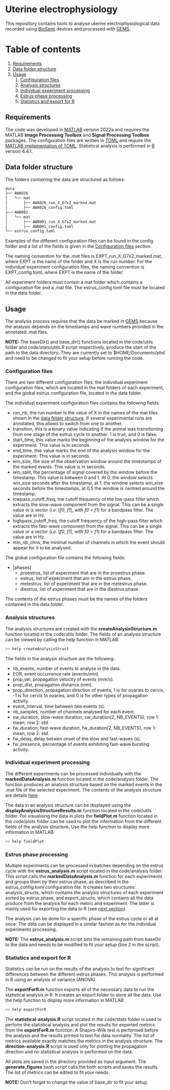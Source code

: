 # Uterine electrophysiology
This repository contains tools to analyse uterine electrophysiological data recorded using [BioSemi](https://www.biosemi.com/) devices and processed with [GEMS](https://link.springer.com/article/10.1186/1471-230X-12-60).
# Table of contents
1. [Requirements](#requirements)
2. [Data folder structure](#structure)
3. [Usage](#usage)
	1. [Configuration files](#config)
	2. [Analysis structures](#as)
	3. [Individual experiment processing](#individual)
	4. [Estrus phase processing](#estrus)
	5. [Statistics and export for R](#stats)
 

<a id="requirements"></a>
## Requirements
The code was developed in [MATLAB](https://www.mathworks.com/products/matlab.html) version 2022a and requires the MATLAB **Image Processing Toolbox** and **Signal Processing Toolbox** packages. The configuration files are written in [TOML](https://toml.io/en/) and require the [MATLAB implementation of TOML](https://github.com/g-s-k/matlab-toml). Statistical analysis is performed in [R](https://www.r-project.org/?2827) version 4.4.1. 

<a id="structure"></a>
## Data folder structure
The folders containing the data are structured as follows:
```bash
data
├── AWA026
│   └── mat
│       ├── AWA026_run_X_G7x2_marked.mat
│       ├── AWA026_config.toml
├── AWB001
│   └── mat
│       ├── AWB001_run_X_G7x2_marked.mat
│       ├── AWB001_config.toml
└── estrus_config.toml
```
Examples of the different configuration files can be found in the config folder and a list of the fields is given in the [Configuration files](#config) section.

The naming convention for the .mat files is EXPT_run_X_G7x2_marked.mat, where EXPT is the name of the folder and X is the run number. For the individual experiment configuration files, the naming convention is EXPT_config.toml, where EXPT is the name of the folder. 

All experiment folders must contain a mat folder which contains a configuration file and a .mat file. The estrus_config.toml file must be located in the data folder. 
 
<a id="usage"></a>
## Usage
The analysis process requires that the data be marked in [GEMS](https://link.springer.com/article/10.1186/1471-230X-12-60) because the analysis depends on the timestamps and wave numbers provided in the annotated .mat files. 

**NOTE:** The baseDir() and base_dir() functions located in the code/utils folder and code/stats/utils.R script respectively, produce the start of the path to the data directory. They are currently set to $HOME/Documents/phd and need to be changed to fit your setup before running the code. 
 
<a id="config"></a>
### Configuration files
There are two different configuration files: the individual experiment configuration files, which are located in the mat folders of each experiment, and the global estrus configuration file, located in the data folder. 

The individual experiment configuration files contains the following fields:
 - run_nb, the run number is the value of X in the names of the mat files shown in the [data folder structure](#structure). If several experimental runs are annotated, this allows to switch from one to another.
 - transition, this is a binary value indicating if the animal was transitioning from one stage of the estrus cycle to another. 1 is true, and 0 is false.
 - start_time, this value marks the beginning of the analysis window for the experiment. This value is in seconds.
 - end_time, this value marks the end of the analysis window for the experiment. This value is in seconds.
 - win_size, the size of the observation window around the timestamps of the marked events. This value is in seconds.
 - win_split, the percentage of signal covered by the window before the timestamp. This value is between 0 and 1. At 0, the window selects win_size seconds after the timestamp, at 1, the window selects win_size seconds before the timestamps, at 0.5 the window is centred around the timestamp.
 - lowpass_cutoff_freq, the cutoff frequency of the low-pass filter which extracts the slow-wave component from the signal. This can be a single value or a vector (_i.e._ [_f0_, _f1_], with _f0_ < _f1_) for a bandpass filter. The value are in Hz.
 - highpass_cutoff_freq, the cutoff frequency of the high-pass filter which extracts the fast-wave component from the signal. This can be a single value or a vector (_i.e._ [_f0_, _f1_], with _f0_ < _f1_) for a bandpass filter. The value are in Hz.
 - min_nb_chns, the minimal number of channels in which the event should appear for it to be analysed.
 
The global configuration file contains the following fields:
- [phases]
    - proestrus, list of experiment that are in the proestrus phase.
    - estrus, list of experiment that are in the estrus phase. 
    - metestrus, list of experiment that are in the metestrus phase. 
    - diestrus, list of experiment that are in the diestrus phase.
    
The contents of the estrus phases must be the names of the folders contained in the data folder. 

<a id="as"></a>
### Analysis structures
The analysis structures are created with the __createAnalysisStructure.m__ function located in the code/utils folder. The fields of an analysis structure can be viewed by calling the help function in MATLAB:
```bash
>> help createAnalysisStruct
```

The fields in the analysis structure are the following:
 - nb_events, number of events to analyse in the data.
 - EOR, event occurrence rate (events/min).
 - prop_vel, propagation velocity of events (mm/s).
 - prop_dist, propagation distance (mm).
 - prop_direction, propagation direction of events, 1  is for ovaries to cervix, -1 is for cervix to ovaries, and 0 is for other types of propagation activity.
 - event_interval, time between two events (s).
 - nb_samples, number of channels analysed for each event.
 - sw_duration, slow-wave duration, sw_duration(2, NB_EVENTS), row 1: mean, row 2: std.
 - fw_duration, fast-wave duration, fw_duration(2, NB_EVENTS), row 1: mean, row 2: std.
 - fw_delay, delay betwen onset of the slow and fast-waves (s).
 - fw_presence, percentage of events exhibiting fast-wave bursting activity.

<a id="individual"></a>
### Individual experiment processing
The different experiments can be processed individually with the __markedDataAnalysis.m__ function located in the code/analysis folder. The function produces an analysis structure based on the marked events in the .mat file of the selected experiment. The contents of the analysis structure are details [here](#as). 

The data in an analysis structure can be displayed using the __displayAnalysisStructureResults.m__ function located in the code/utils folder. For visualising the data in plots the __fieldPlot.m__ function located in the code/plots folder can be used to plot the information from the different fields of the analysis structure. Use the help function to display more information in MATLAB: 
```bash
>> help fieldPlot
```

<a id="estrus"></a>
### Estrus phase processing
Multiple experiments can be processed in batches depending on the estrus cycle with the __estrus_analysis.m__ script located in the code/analysis folder. This script calls the __markedDataAnalysis.m__ function for each experiments and groups them by their estrus phase, as described in the estrus_config.toml configuration file. It creates two structures: analysis_structs, which contains the analysis structures of each experiment sorted by estrus phase, and export_structs, which contains all the data produce from the analysis for each metric and experiment. The latter is mainly used for exporting the data to R (see [next section](#stats)).

The analysis can be done for a specific phase of the estrus cycle or all at once. The data can be displayed in a similar fashion as for the individual experiments processing. 

**NOTE:** The __estrus_analysis.m__ script sets the remaining path from baseDir to the data and needs to be modified to fit your setup (line 2 in the script).

<a id="stats"></a>
### Statistics and export for R
Statistics can be run on the results of the analysis to test for significant differences between the different estrus phases. This analysis is performed in R using an analysis of variance (ANOVA).

The __exportForR.m__ function exports all of the necessary data to run the statistical analysis in R. It creates an export folder to store all the data. 
Use the help function to display more information in MATLAB: 
```bash
>> help exportForR
```

The __statistical-analysis.R__ script located in the code/stats folder is used to perform the statistical analysis and plot the results for exported metrics from the __exportForR.m__ function. A Shapiro-Wilk test is performed before the analysis and the results printed to test for data normality. The list of metrics available exactly matches the metrics in the analysis structure. The __direction-analysis.R__ script is used only for plotting the propagation direction and no statistical analysis is performed on the data. 

All plots are saved in the directory provided as input argument. The __generate_figures__ bash script calls the both scripts and saves the results. The list of metrics can be edited to fit your needs.

**NOTE:** Don't forget to change the value of base_dir to fit your setup.